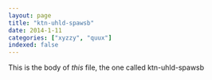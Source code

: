 ```yaml
---
layout: page
title: "ktn-uhld-spawsb"
date: 2014-1-11
categories: ["xyzzy", "quux"]
indexed: false
---
```

This is the body of _this_ file, the one called ktn-uhld-spawsb
